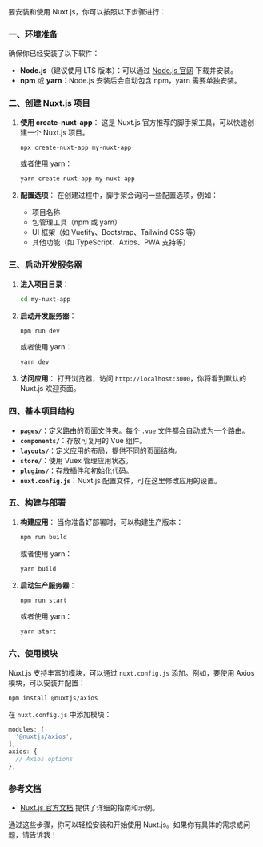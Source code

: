  要安装和使用 Nuxt.js，你可以按照以下步骤进行：

### 一、环境准备

确保你已经安装了以下软件：
- **Node.js**（建议使用 LTS 版本）：可以通过 [Node.js 官网](https://nodejs.org/) 下载并安装。
- **npm** 或 **yarn**：Node.js 安装后会自动包含 npm，yarn 需要单独安装。

### 二、创建 Nuxt.js 项目

1. **使用 create-nuxt-app**：
   这是 Nuxt.js 官方推荐的脚手架工具，可以快速创建一个 Nuxt.js 项目。
   ```bash
   npx create-nuxt-app my-nuxt-app
   ```
   或者使用 yarn：
   ```bash
   yarn create nuxt-app my-nuxt-app
   ```

2. **配置选项**：
   在创建过程中，脚手架会询问一些配置选项，例如：
   - 项目名称
   - 包管理工具（npm 或 yarn）
   - UI 框架（如 Vuetify、Bootstrap、Tailwind CSS 等）
   - 其他功能（如 TypeScript、Axios、PWA 支持等）

### 三、启动开发服务器

1. **进入项目目录**：
   ```bash
   cd my-nuxt-app
   ```

2. **启动开发服务器**：
   ```bash
   npm run dev
   ```
   或者使用 yarn：
   ```bash
   yarn dev
   ```

3. **访问应用**：
   打开浏览器，访问 `http://localhost:3000`，你将看到默认的 Nuxt.js 欢迎页面。

### 四、基本项目结构

- **`pages/`**：定义路由的页面文件夹。每个 `.vue` 文件都会自动成为一个路由。
- **`components/`**：存放可复用的 Vue 组件。
- **`layouts/`**：定义应用的布局，提供不同的页面结构。
- **`store/`**：使用 Vuex 管理应用状态。
- **`plugins/`**：存放插件和初始化代码。
- **`nuxt.config.js`**：Nuxt.js 配置文件，可在这里修改应用的设置。

### 五、构建与部署

1. **构建应用**：
   当你准备好部署时，可以构建生产版本：
   ```bash
   npm run build
   ```
   或者使用 yarn：
   ```bash
   yarn build
   ```

2. **启动生产服务器**：
   ```bash
   npm run start
   ```
   或者使用 yarn：
   ```bash
   yarn start
   ```

### 六、使用模块

Nuxt.js 支持丰富的模块，可以通过 `nuxt.config.js` 添加。例如，要使用 Axios 模块，可以安装并配置：

```bash
npm install @nuxtjs/axios
```

在 `nuxt.config.js` 中添加模块：

```javascript
modules: [
  '@nuxtjs/axios',
],
axios: {
  // Axios options
},
```

### 参考文档

- [Nuxt.js 官方文档](https://nuxtjs.org/docs/2.x/getting-started/installation) 提供了详细的指南和示例。

通过这些步骤，你可以轻松安装和开始使用 Nuxt.js。如果你有具体的需求或问题，请告诉我！